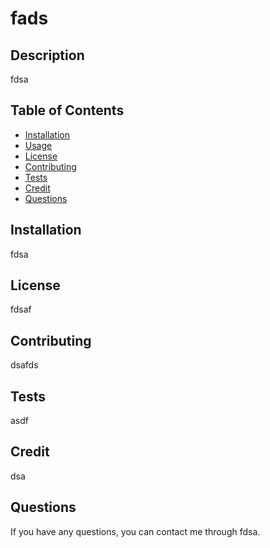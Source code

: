 # fads

## Description
fdsa

## Table of Contents
- [Installation](#installation)
- [Usage](#usage)
- [License](#license)
- [Contributing](#contributing)
- [Tests](#tests)
- [Credit](#credit)
- [Questions](#questions)

## Installation
fdsa

## License
fdsaf

## Contributing
dsafds

## Tests
asdf

## Credit
dsa

## Questions
If you have any questions, you can contact me through fdsa.
